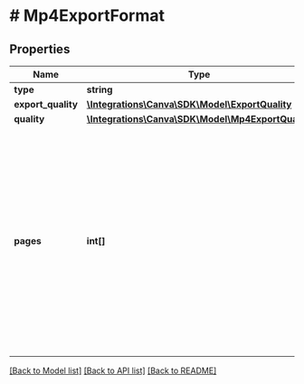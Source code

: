 # # Mp4ExportFormat

## Properties

Name | Type | Description | Notes
------------ | ------------- | ------------- | -------------
**type** | **string** |  |
**export_quality** | [**\Integrations\Canva\SDK\Model\ExportQuality**](ExportQuality.md) |  | [optional]
**quality** | [**\Integrations\Canva\SDK\Model\Mp4ExportQuality**](Mp4ExportQuality.md) |  |
**pages** | **int[]** | To specify which pages to export in a multi-page design, provide the page numbers as an array. The first page in a design is page &#x60;1&#x60;. If &#x60;pages&#x60; isn&#39;t specified, all the pages are exported. | [optional]

[[Back to Model list]](../../README.md#models) [[Back to API list]](../../README.md#endpoints) [[Back to README]](../../README.md)
